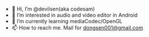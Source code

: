 - 👋 Hi, I’m @devilsen(aka codesam)
- 👀 I’m interested in audio and video editor in Android
- 🌱 I’m currently learning mediaCodec/OpenGL 
- 📫 How to reach me. Mail for dongsen001@gmail.com

<!---
devilsen/devilsen is a ✨ special ✨ repository because its `README.md` (this file) appears on your GitHub profile.
You can click the Preview link to take a look at your changes.
--->
